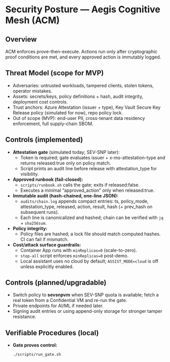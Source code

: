 # Security Posture — Aegis Cognitive Mesh (ACM)

## Overview
ACM enforces prove-then-execute. Actions run only after cryptographic proof conditions are met, and every approved action is immutably logged.

## Threat Model (scope for MVP)
- Adversaries: untrusted workloads, tampered clients, stolen tokens, operator mistakes.
- Assets: secrets/keys, policy definitions + hash, audit integrity, deployment cost controls.
- Trust anchors: Azure Attestation (issuer + type), Key Vault Secure Key Release policy (simulated for now), repo policy lock.
- Out of scope (MVP): end-user PII, cross-tenant data residency enforcement, full supply-chain SBOM.

## Controls (implemented)
- **Attestation gate** (simulated today; SEV-SNP later):  
  - Token is required; gate evaluates issuer + x-ms-attestation-type and returns released:true only on policy match.  
  - Script prints an audit line before release with attestation_type for visibility.  
- **Approved runbook (fail-closed):**  
  - `scripts/runbook.sh` calls the gate; exits if released:false.  
  - Executes a minimal “approved_action” only when released:true.  
- **Immutable audit (hash-chained, one-line JSON):**  
  - `audits/chain.log` appends compact entries: ts, policy_mode, attestation_type, released, action, result, hash (+ prev_hash on subsequent runs).  
  - Each line is canonicalized and hashed; chain can be verified with `jq` + `sha256sum`.  
- **Policy integrity:**  
  - Policy files are hashed; a lock file should match computed hashes. CI can fail if mismatch.  
- **Cost/attack surface guardrails:**  
  - Container App runs with `minReplicas=0` (scale-to-zero).  
  - `stop-all` script enforces `minReplicas=0` post-demo.  
  - Local assistant uses no cloud by default; `ASSIST_MODE=cloud` is off unless explicitly enabled.  

## Controls (planned/upgradable)
- Switch policy to **sevsnpvm** when SEV-SNP quota is available; fetch a real token from a Confidential VM and re-run the gate.  
- Private endpoints for AI/ML if needed later.  
- Signing audit entries or using append-only storage for stronger tamper resistance.  

## Verifiable Procedures (local)
- **Gate proves control:**  
  ```bash
  ./scripts/run_gate.sh
